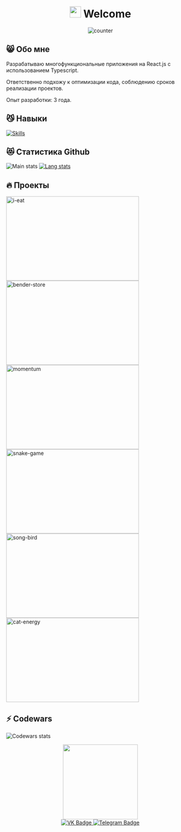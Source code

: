 <div>
  <div>
    <h1 align='center'>
      <img src="https://media.giphy.com/media/hvRJCLFzcasrR4ia7z/giphy.gif" width='30'/>
      <span>Welcome</span>
    </h1>
  </div>
   <div align='center'>
    <img src='https://komarev.com/ghpvc/?username=nexuslolz&style=flat-square&color=blue' alt="counter"/>
  </div>
  <div id="badges">

## 	&#128568; Обо мне

Разрабатываю многофункциональные приложения на React.js с использованием Typescript.

Ответственно подхожу к оптимизации кода, соблюдению сроков реализации проектов.

Опыт разработки: 3 года.

## 	&#128572; Навыки

[![Skills](https://skillicons.dev/icons?i=js,ts,react,redux,webpack,vite,html,css,scss,jest,vscode,git,figma,bash)](https://skillicons.dev)

## 	&#128571; Статистика Github

![Main stats](https://github-readme-stats.vercel.app/api?username=Nexuslolz&theme=gruvbox&show_icons=true&count_private=true)
[![Lang stats](https://github-readme-stats.vercel.app/api/top-langs/?username=Nexuslolz&layout=compact&theme=gruvbox)](https://github.com/anuraghazra/github-readme-stats)


## &#128293; Проекты
<span>
  <a href='https://github.com/Nexuslolz/i-eat'  target='_blank'>
    <img alt='i-eat' src='https://user-images.githubusercontent.com/85787420/227693166-6c0e6ab6-6acf-4d9f-886a-0d94177030dd.gif' height='225px' width='355px'>
  </a>
</span>
<span>
  <a href='https://github.com/Nexuslolz/online-store'  target='_blank'>
    <img alt='bender-store' src='https://user-images.githubusercontent.com/85787420/229368077-65057123-047b-4b68-b040-a4cb18c3d98e.gif' height='225px' width='355px'>
  </a>
</span>
<span>
  <a href='https://github.com/Nexuslolz/momentum'  target='_blank'>
    <img alt='momentum' src='https://user-images.githubusercontent.com/85787420/227693184-a83b907d-7eca-440d-a393-356589c8d85d.gif' height='225px' width='355px'>
  </a>
</span>
<span>
  <a href='https://github.com/Nexuslolz/snakeGame'  target='_blank'>
    <img alt='snake-game' src='https://user-images.githubusercontent.com/85787420/227693102-397a01fe-5ad3-4f09-804b-28032be6d851.gif' height='225px' width='355px'>
  </a>
</span>
<span>
  <a href='https://github.com/Nexuslolz/SongBird'  target='_blank'>
    <img alt='song-bird' src='https://user-images.githubusercontent.com/85787420/227693110-b08ba316-a123-45bc-b42f-8bcfad08d829.gif' height='225px' width='355px'>
  </a>
</span>
<span>
  <a href='https://github.com/Nexuslolz/CatEnergy'  target='_blank'>
    <img alt='cat-energy' src='https://user-images.githubusercontent.com/85787420/227693156-b16e2694-b1a5-4b9d-91c4-d6eb57a3dd79.gif' height='225px' width='355px'>
  </a>
</span>

## &#9889; Codewars

![Codewars stats](https://www.codewars.com/users/Nexuslolqq/badges/large)


  <div align='center'>
      <img src='https://media.giphy.com/media/v1.Y2lkPTc5MGI3NjExNDEwMWIzNDI3MDhiZDg2OWQ4ODNhMTkxODhmYmVlMWZjOWI4ZTE4YiZjdD1z/f6hnhHkks8bk4jwjh3/giphy.gif' width='200' />
  </div>
<div align='center'>
    <a href='https://vk.com/nexuslolz'>
      <img src="https://img.shields.io/badge/VK-blue?style=for-the-badge&logo=vk&logoColor=white" alt="VK Badge"/>
    </a>
    <a href='https://t.me/nexuslolz'>
      <img src="https://img.shields.io/badge/Telegram-blue?style=for-the-badge&logo=Telegram&logoColor=white" alt="Telegram Badge"/>
    </a>
</div>
